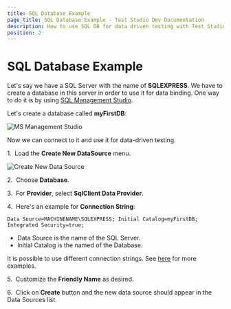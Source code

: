 ```yaml
---
title: SQL Database Example
page_title: SQL Database Example - Test Studio Dev Documentation
description: How to use SQL DB for data driven testing with Test Studio Dev 
position: 2
---
```

# SQL Database Example

Let's say we have a SQL Server with the name of **SQLEXPRESS**. We have to create a database in this server in order to use it for data binding. One way to do it is by using <a href="https://docs.microsoft.com/en-us/sql/ssms/download-sql-server-management-studio-ssms" target="_blank">SQL Management Studio</a>.

Let's create a database called **myFirstDB**:

![MS Management Studio][1]

Now we can connect to it and use it for data-driven testing.

1.&nbsp; Load the **Create New DataSource** menu.

![Create New Data Source][2]

2.&nbsp; Choose **Database**.

3.&nbsp; For **Provider**, select **SqlClient Data Provider**.

4.&nbsp; Here's an example for **Connection String**:

````
Data Source=MACHINENAME\SQLEXPRESS; Initial Catalog=myFirstDB; Integrated Security=true;
````

- Data Source is the name of the SQL Server.
- Initial Catalog is the named of the Database.

It is possible to use different connection strings. See <a href="https://www.connectionstrings.com/sql-server/" target="_blank">here</a> for more examples.

5.&nbsp; Customize the **Friendly Name** as desired.

6.&nbsp; Click on **Create** button and the new data source should appear in the Data Sources list.

[1]: images/sql-database-example/fig1.png
[2]: images/sql-database-example/fig2.png